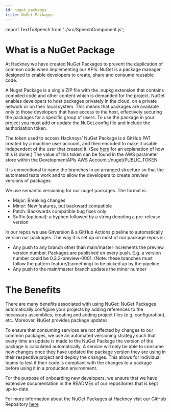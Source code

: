 ```yaml
---
id: nuget_packages
title: NuGet Packages
---
```


import TextToSpeech from '../src/SpeechComponent.js';

<TextToSpeech>

# What is a NuGet Package

At Hackney we have created NuGet Packages to prevent the duplication of common code when implementing our APIs. NuGet is a package manager designed to enable developers to create, share and consume reusable code.

A Nuget Package is a single ZIP file with the .nupkg extension that contains compiled code and other content which is demanded for the project. NuGet enables developers to host packages privately in the cloud, on a private network or on their local system. This means that packages are available only to those developers that have access to the host, effectively securing the packages for a specific group of users. To use the package in your project you must add or update the NuGet.config file and include the authorisation token.

The token used to access Hackneys’ NuGet Package is a GitHub PAT created by a machine user account, and then encoded to make it usable independent of the user that created it. (See [here](https://github.community/t/download-from-github-package-registry-without-authentication/14407/111) for an explanation of how this is done.) The value of this token can be found in the AWS parameter store within the DevelopmentAPIs AWS Account :/nuget/PUBLIC_TOKEN.

It is conventional to name the branches in an arranged structure so that the automated tests work and to allow the developers to create preview versions of packages 

We use semantic versioning for our nuget packages. The format is:
* Major: Breaking changes
* Minor: New features, but backward compatible
* Patch: Backwards compatible bug fixes only
* Suffix (optional): a hyphen followed by a string denoting a pre-release version

In our repos we use Gitversion & a GitHub Actions pipeline to automatically version our packages. The way it is set up on most of our package repos is:

* Any push to any branch other than main/master increments the preview version number. Packages are published on every push. E.g. a version number could be 0.3.2-preview-0001. (Note: these branches must follow the pattern feature/(something) to be picked up by the pipeline.
* Any push to the main/master branch updates the minor number


# The Benefits

There are many benefits associated with using NuGet: NuGet Packages automatically configure your projects by adding references to the necessary assemblies, creating and adding project files (e.g. configuration), etc. Moreover, NuGet provides package updates 

To ensure that consuming services are not affected by changes to our common packages, we use an automated versioning strategy such that every time an update is made to the NuGet Package the version of the package is calculated automatically. A service will only be able to consume new changes once they have updated the package version they are using in their respective project and deploy the changes. This allows for individual teams to test if their code is compliant with the changes to a package before using it in a production environment. 

For the purpose of onboarding new developers, we ensure that we have extensive documentation in the READMEs of our repositories that is kept up-to-date.

For more information about the NuGet Packages at Hackney visit our GitHub Repository [here](https://github.com/LBHackney-IT/lbh-core)
</TextToSpeech>